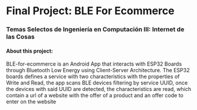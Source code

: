 # Final Project: BLE For Ecommerce
### Temas Selectos de Ingeniería en Computación III: Internet de las Cosas

#### About this project: 
BLE-for-ecommerce is an Android App that interacts with ESP32 Boards through Bluetooth Low Energy using Client-Server Architecture.
The ESP32 boards defines a service with two characteristics with the properties of Write and Read, the app scans BLE devices filtering by service UUID, once the devices with said UUID are detected, the characteristics are read, which contain a url of a website with the offer of a product and an offer code to enter on the website
